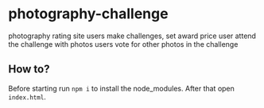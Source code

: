 # photography-challenge

photography rating site
users make challenges, set award price
user attend the challenge with photos
users vote for other photos in the challenge

## How to?

Before starting run `npm i` to install the node_modules. After that open `index.html`.
